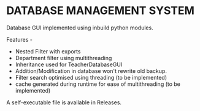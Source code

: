 # DATABASE MANAGEMENT SYSTEM
Database GUI implemented using inbuild python modules.

Features -
 - Nested Filter with exports
 - Department filter using multithreading
 - Inheritance used for TeacherDatabaseGUI
 - Addition/Modification in database won't rewrite old backup.
 - Filter search optimised using threading (to be implemented)
 - cache generated during runtime for ease of multithreading (to be implemented)


A self-executable file is available in Releases.
